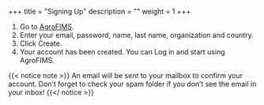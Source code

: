 +++
title = "Signing Up"
description = ""
weight = 1
+++

1.	Go to  <a href="https://agrofims.org/" target="_blank">AgroFIMS</a>.
2.	Enter your email, password, name, last name, organization and country. 
3.	Click Create.
4.	Your account has been created. You can Log in and start using AgroFIMS.
 
{{< notice note >}}
  An email will be sent to your mailbox to confirm your account. 
 Don’t forget to check your spam folder if you don’t see the email in your inbox!
 {{</ notice >}}

